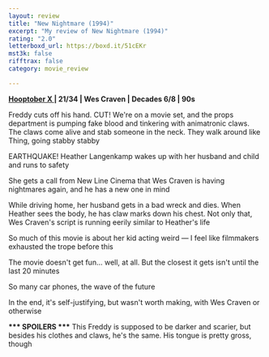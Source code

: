 ```yaml
---
layout: review
title: "New Nightmare (1994)"
excerpt: "My review of New Nightmare (1994)"
rating: "2.0"
letterboxd_url: https://boxd.it/51cEKr
mst3k: false
rifftrax: false
category: movie_review

---
```


<b><a href="https://boxd.it/pmi12" title="Hooptober X ">Hooptober X </a>| 21/34 | Wes Craven | Decades 6/8 | 90s</b>

Freddy cuts off his hand. CUT! We're on a movie set, and the props department is pumping fake blood and tinkering with animatronic claws. The claws come alive and stab someone in the neck. They walk around like Thing, going stabby stabby

EARTHQUAKE! Heather Langenkamp wakes up with her husband and child and runs to safety 

She gets a call from New Line Cinema that Wes Craven is having nightmares again, and he has a new one in mind

While driving home, her husband gets in a bad wreck and dies. When Heather sees the body, he has claw marks down his chest. Not only that, Wes Craven's script is running eerily similar to Heather's life

So much of this movie is about her kid acting weird — I feel like filmmakers exhausted the trope before this

The movie doesn't get fun... well, at all. But the closest it gets isn't until the last 20 minutes

So many car phones, the wave of the future

In the end, it's self-justifying, but wasn't worth making, with Wes Craven or otherwise

<b>*** SPOILERS ***</b>
This Freddy is supposed to be darker and scarier, but besides his clothes and claws, he's the same. His tongue is pretty gross, though